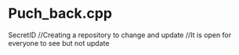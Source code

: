 # Puch_back.cpp
SecretID
//Creating a repository to change and update
//It is open for everyone to see but not update
